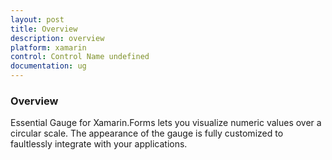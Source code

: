 ```yaml
---
layout: post
title: Overview
description: overview
platform: xamarin
control: Control Name undefined
documentation: ug
---
```


### Overview

Essential Gauge for Xamarin.Forms lets you visualize numeric values over a circular scale. The appearance of the gauge is fully customized to faultlessly integrate with your applications.


